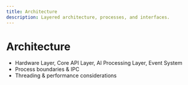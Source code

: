 ```yaml
---
title: Architecture
description: Layered architecture, processes, and interfaces.
---
```


# Architecture

-   Hardware Layer, Core API Layer, AI Processing Layer, Event System
-   Process boundaries & IPC
-   Threading & performance considerations
